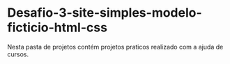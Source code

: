 # Desafio-3-site-simples-modelo-ficticio-html-css
 Nesta pasta de projetos contém projetos praticos realizado com a ajuda de cursos.
